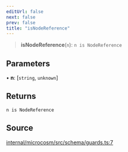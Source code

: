 ```yaml
---
editUrl: false
next: false
prev: false
title: "isNodeReference"
---
```


> **isNodeReference**(`n`): `n is NodeReference`

## Parameters

• **n**: [`string`, `unknown`]

## Returns

`n is NodeReference`

## Source

[internal/microcosm/src/schema/guards.ts:7](https://github.com/nodenogg-in/alpha-p2p/blob/d78065f/internal/microcosm/src/schema/guards.ts#L7)
